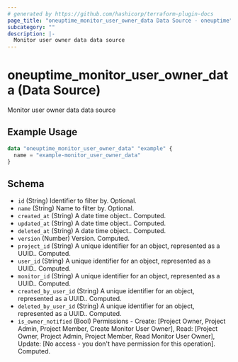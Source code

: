 ```yaml
---
# generated by https://github.com/hashicorp/terraform-plugin-docs
page_title: "oneuptime_monitor_user_owner_data Data Source - oneuptime"
subcategory: ""
description: |-
  Monitor user owner data data source
---
```


# oneuptime_monitor_user_owner_data (Data Source)

Monitor user owner data data source

## Example Usage

```terraform
data "oneuptime_monitor_user_owner_data" "example" {
  name = "example-monitor_user_owner_data"
}
```

## Schema

- `id` (String) Identifier to filter by. Optional.
- `name` (String) Name to filter by. Optional.
- `created_at` (String) A date time object.. Computed.
- `updated_at` (String) A date time object.. Computed.
- `deleted_at` (String) A date time object.. Computed.
- `version` (Number) Version. Computed.
- `project_id` (String) A unique identifier for an object, represented as a UUID.. Computed.
- `user_id` (String) A unique identifier for an object, represented as a UUID.. Computed.
- `monitor_id` (String) A unique identifier for an object, represented as a UUID.. Computed.
- `created_by_user_id` (String) A unique identifier for an object, represented as a UUID.. Computed.
- `deleted_by_user_id` (String) A unique identifier for an object, represented as a UUID.. Computed.
- `is_owner_notified` (Bool) Permissions - Create: [Project Owner, Project Admin, Project Member, Create Monitor User Owner], Read: [Project Owner, Project Admin, Project Member, Read Monitor User Owner], Update: [No access - you don't have permission for this operation]. Computed.
